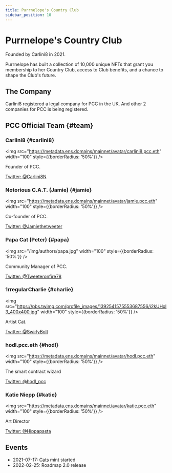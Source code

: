 ```yaml
---
title: Purrnelope's Country Club
sidebar_position: 10
---
```


# Purrnelope's Country Club

Founded by Carlini8 in 2021.

Purrnelope has built a collection of 10,000 unique NFTs that grant you membership to her Country Club, access to Club benefits, and a chance to shape the Club's future.

## The Company

Carlini8 registered a legal company for PCC in the UK. And other 2 companies for PCC is being registered.

## PCC Official Team {#team}

### Carlini8 {#carlini8}

<img
src="https://metadata.ens.domains/mainnet/avatar/carlini8.pcc.eth"
width="100"
style={{borderRadius: '50%'}}
/>

Founder of PCC.

[Twitter: @Carlini8N](https://twitter.com/Carlini8N)

### Notorious C.A.T. (Jamie) {#jamie}

<img
src="https://metadata.ens.domains/mainnet/avatar/jamie.pcc.eth"
width="100"
style={{borderRadius: '50%'}}
/>

Co-founder of PCC.

[Twitter: @Jamiethetweeter](https://twitter.com/Jamiethetweeter)

### Papa Cat (Peter) {#papa}

<img
src="/img/authors/papa.jpg"
width="100"
style={{borderRadius: '50%'}}
/>

Community Manager of PCC.

[Twitter: @Tweeteronfire78](https://twitter.com/Tweeteronfire78)

### 1rregularCharlie {#charlie}

<img
src="https://pbs.twimg.com/profile_images/1392541575553687556/i2kUHxI3_400x400.jpg"
width="100"
style={{borderRadius: '50%'}}
/>

Artist Cat.

[Twitter: @SwirlyBolt](https://twitter.com/swirlybolt)

### hodl.pcc.eth {#hodl}

<img
src="https://metadata.ens.domains/mainnet/avatar/hodl.pcc.eth"
width="100"
style={{borderRadius: '50%'}}
/>

The smart contract wizard

[Twitter: @hodl_pcc](https://twitter.com/hodl_pcc)

### Katie Niepp {#katie}

<img
src="https://metadata.ens.domains/mainnet/avatar/katie.pcc.eth"
width="100"
style={{borderRadius: '50%'}}
/>

Art Director

[Twitter: @Hippapasta](https://twitter.com/Hippapasta)

## Events

- 2021-07-17: [Cats](../collections/cats/index.md) mint started
- 2022-02-25: Roadmap 2.0 release
